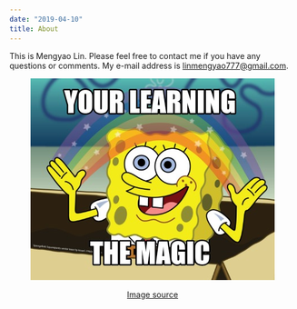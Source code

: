 ```yaml
---
date: "2019-04-10"
title: About
---
```


This is Mengyao Lin. Please feel free to contact me if you have any questions or comments. My e-mail address is <linmengyao777@gmail.com>.

<center>
<img src="https://github.com/caralin2018/IMG/raw/master/learning.jpg">

[Image source](https://www.mememaker.net/meme/your-learning-the-magic/)

</center>